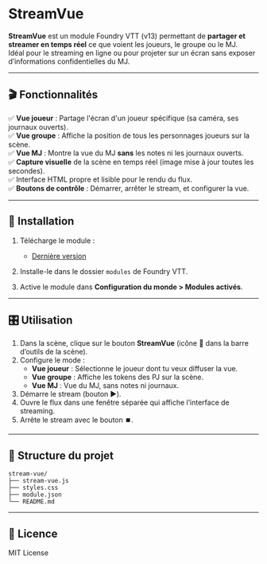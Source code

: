 # StreamVue

**StreamVue** est un module Foundry VTT (v13) permettant de **partager et streamer en temps réel** ce que voient les joueurs, le groupe ou le MJ.  
Idéal pour le streaming en ligne ou pour projeter sur un écran sans exposer d’informations confidentielles du MJ.

---

## 🎬 Fonctionnalités

✅ **Vue joueur** : Partage l'écran d'un joueur spécifique (sa caméra, ses journaux ouverts).  
✅ **Vue groupe** : Affiche la position de tous les personnages joueurs sur la scène.  
✅ **Vue MJ** : Montre la vue du MJ **sans** les notes ni les journaux ouverts.  
✅ **Capture visuelle** de la scène en temps réel (image mise à jour toutes les secondes).  
✅ Interface HTML propre et lisible pour le rendu du flux.  
✅ **Boutons de contrôle** : Démarrer, arrêter le stream, et configurer la vue.

---

## 🚀 Installation

1. Télécharge le module :

   - [Dernière version](https://github.com/wirgeen/stream-vue/releases/latest/download/stream-vue.zip)

2. Installe-le dans le dossier `modules` de Foundry VTT.
3. Active le module dans **Configuration du monde > Modules activés**.

---

## 🎛️ Utilisation

1. Dans la scène, clique sur le bouton **StreamVue** (icône 🎥 dans la barre d’outils de la scène).
2. Configure le mode :
   - **Vue joueur** : Sélectionne le joueur dont tu veux diffuser la vue.
   - **Vue groupe** : Affiche les tokens des PJ sur la scène.
   - **Vue MJ** : Vue du MJ, sans notes ni journaux.
3. Démarre le stream (bouton ▶️).
4. Ouvre le flux dans une fenêtre séparée qui affiche l’interface de streaming.
5. Arrête le stream avec le bouton ⏹️.

---

## 📂 Structure du projet

```
stream-vue/
├── stream-vue.js
├── styles.css
├── module.json
└── README.md
```

---

## 📝 Licence

MIT License

